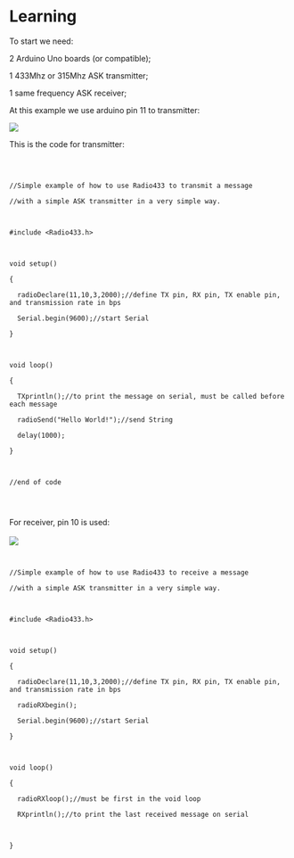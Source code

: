 # Learning #

To start we need:

2 Arduino Uno boards (or compatible);

1 433Mhz or 315Mhz ASK transmitter;

1 same frequency ASK receiver;

At this example we use arduino pin 11 to transmitter:

<img src='http://1.bp.blogspot.com/-Eap9Kf4TE1A/VMK4tr_1exI/AAAAAAAAAGk/2ATfNYhan2A/s800/ttx+protoboard.png'>

This is the code for transmitter:<br>
<br>
<pre><code><br>
//Simple example of how to use Radio433 to transmit a message<br>
//with a simple ASK transmitter in a very simple way.<br>
<br>
#include &lt;Radio433.h&gt;<br>
<br>
void setup()<br>
{<br>
  radioDeclare(11,10,3,2000);//define TX pin, RX pin, TX enable pin, and transmission rate in bps<br>
  Serial.begin(9600);//start Serial<br>
}<br>
<br>
void loop()<br>
{<br>
  TXprintln();//to print the message on serial, must be called before each message<br>
  radioSend("Hello World!");//send String <br>
  delay(1000);<br>
}<br>
<br>
//end of code<br>
<br>
</code></pre>


For receiver, pin 10 is used:<br>
<br>
<img src='http://2.bp.blogspot.com/-8TXNoeym1EY/VMK4tQJmMWI/AAAAAAAAAGg/kq-dZSSkR28/s800/rx+protoboard.png'>

<pre><code><br>
//Simple example of how to use Radio433 to receive a message<br>
//with a simple ASK transmitter in a very simple way.<br>
<br>
#include &lt;Radio433.h&gt;<br>
<br>
void setup()<br>
{<br>
  radioDeclare(11,10,3,2000);//define TX pin, RX pin, TX enable pin, and transmission rate in bps<br>
  radioRXbegin();<br>
  Serial.begin(9600);//start Serial<br>
}<br>
<br>
void loop()<br>
{<br>
  radioRXloop();//must be first in the void loop <br>
  RXprintln();//to print the last received message on serial<br>
  <br>
}<br>
<br>
</code></pre>